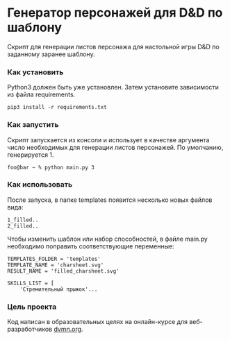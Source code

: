 # Генератор персонажей для D&D по шаблону

Скрипт для генерации листов персонажа для настольной игры D&D по заданному заранее шаблону.

### Как установить

Python3 должен быть уже установлен. 
Затем установите зависимости из файла requirements.
```
pip3 install -r requirements.txt
```

### Как запустить
Скрипт запускается из консоли и использует в качестве аргумента число необходимых для генерации листов персонажей. По умолчанию, генерируется 1.
```shell
foo@bar ~ % python main.py 3
```

### Как использовать
После запуска, в папке templates появится несколько новых файлов вида:
```
1_filled..
2_filled..
```
Чтобы изменить шаблон или набор способностей, в файле main.py необходимо поправить соответствующие переменные:
```
TEMPLATES_FOLDER = 'templates'
TEMPLATE_NAME = 'charsheet.svg'
RESULT_NAME = 'filled_charsheet.svg'

SKILLS_LIST = [
    'Стремительный прыжок'...
```
### Цель проекта

Код написан в образовательных целях на онлайн-курсе для веб-разработчиков [dvmn.org](https://dvmn.org/).
